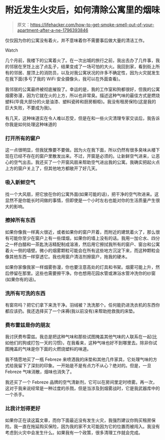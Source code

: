 # 附近发生火灾后，如何清除公寓里的烟味

> 原文：<https://lifehacker.com/how-to-get-smoke-smell-out-of-your-apartment-after-a-ne-1796393846>

仅仅因为你的公寓没有着火，并不意味着你不需要事后做大量的清洁工作。

Watch

几个月前，我楼下的公寓着火了。在一次出城的旅行之前，我出去办了几件事，我的邻居在烹饪上出了点乱子，结果变成了一场可怕的大火。我回到家，看到街上所有的邻居、屋顶上的消防员，以及对我公寓状况的许多不确定性，因为火灾就发生在我下面(多亏了我的 WiFi 安全摄像头，我可以在外面查看)。

我邻居的公寓最终被彻底摧毁了。幸运的是，我的工作室和狗都很好，但我的公寓烟雾弥漫，因为它就在火的上方，所以也非常臭。描述这种气味的最佳方式是燃烧塑料(毕竟大部分的火是油漆、塑料瓷砖和厨房橱柜)。我没有租房保险(这是我的巨大失败，不要成为我)。

有几天，这种味道实在令人难以忍受，但是在和一些火灾清理专家交谈后，我告诉你我是如何处理这种味道的

### 打开所有的窗户

这一点很明显，但我犹豫要不要做。因为火在我下面，所以仍然有很多臭味从楼下现在已经不存在的窗户里散发出来。不过，开窗是必须的。让新鲜空气进来，让恶心的空气出去。我还买了一个开窗风扇来帮助空气进出我的公寓。我确实把起火点上方的窗户关上了，但其他地方都敞开了好几天。

### 吸入新鲜空气

找一个大风扇，把它放在你的公寓外面(如果可能的话)，把干净的空气吹进来。这显然不是你能长时间做的事情，但即使是一个小时左右也能对你的生活质量产生很大的影响。

### 擦掉所有东西

如果你像我一样离火很近，或者如果你的窗户开着，而附近的建筑着火了，那么很有可能你至少在窗户上有一些煤烟，如果你的墙上没有的话。我用一加仑水、四分之一杯白醋和一茶匙洗洁精配制成溶液，然后用它擦拭我所有的窗户、窗台和公寓着火一侧的墙壁。微小的烟雾颗粒可能会在所有这些地方沉淀下来，而这种颗粒会像其他东西一样穿透它。我也用窗户清洁剂擦窗户，拖我的硬木。

如果你家像我家一样烟雾弥漫，你也要注意高处的灯具和书架。烟雾可能上升，然后停留在那里。这些也需要擦干净。你也想用花园水管或淋浴水管冲洗你的纱窗(如果你有的话)。

### 洗所有可洗的东西

有窗帘吗？把它们拿下来洗干净。羽绒被？洗洗那个。任何能扔进洗衣机的东西你都应该扔。我还选择买了一个床褥(我以前没有)来帮助抢救我的床垫。

### 费布雷兹是你的朋友

我讨厌费布雷兹。我总是把这种气味和那些试图掩盖其他气味的人联系在一起(比如他们的狗或打包一天的习惯)，在我看来，这种气味也好不到哪里去。除非你试图掩盖的气味是你下面的火燃烧塑料的味道。

我不情愿地买了一瓶 Febreze 来喷洒我的床垫和其他几件家具，它处理气味的方式给我留下了深刻的印象。一开始是不是有点力不从心？绝对的。但是，一旦 Febreze 气味消散，烟味也消失了。

我还买了一个 Febreze 品牌的空气清新剂，它可以在房间里定时喷雾。再一次，这对于我来说经常是一种过度的杀戮，但是当涉及到烟雾战时，它是我武器库中的一个杀手。

### 比我计划得更好

如果你正在读这篇文章，而你下面最近没有发生火灾，我强烈建议你购买租房保险。我一直在拖延购买保险，因为我的家不太可能因为它的位置而被闯入。我没有考虑到火灾中会发生什么。如果我有一个政策，很多清理工作就会完成。